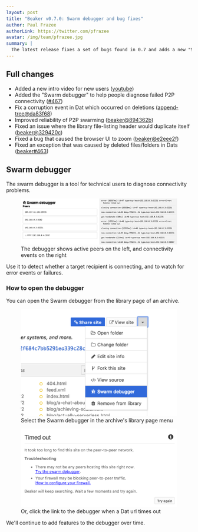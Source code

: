 ```yaml
---
layout: post
title: "Beaker v0.7.0: Swarm debugger and bug fixes"
author: Paul Frazee
authorLink: https://twitter.com/pfrazee
avatar: /img/team/pfrazee.jpg
summary: |
  The latest release fixes a set of bugs found in 0.7 and adds a new "Swarm debugger" to help users diagnose peer connectivity issues.
---
```


## Full changes

 - Added a new intro video for new users ([youtube](https://www.youtube.com/watch?v=U2B9mwRFE8U))
 - Added the "Swarm debugger" to help people diagnose failed P2P connectivity ([#467](https://github.com/beakerbrowser/beaker/pull/467))
 - Fix a corruption event in Dat which occurred on deletions ([append-tree@da83f68](https://github.com/mafintosh/append-tree/commit/da83f68d75750fc2bc9ebced81a387b97c0e9e6a))
 - Improved reliability of P2P swarming ([beaker@894362b](https://github.com/beakerbrowser/beaker/commit/894362b44278263a6c2a4d52b073526ca2b4dc5b))
 - Fixed an issue where the library file-listing header would duplicate itself ([beaker@329420c](https://github.com/beakerbrowser/beaker/commit/329420c56d1aa1b47a2614d143bb9bb78bcae156))
 - Fixed a bug that caused the browser UI to zoom ([beaker@e2eee2f](https://github.com/beakerbrowser/beaker/commit/e2eee2fa141a4b555608c2347926339c7d01eb58))
 - Fixed an exception that was caused by deleted files/folders in Dats ([beaker#463](https://github.com/beakerbrowser/beaker/issues/463))

## Swarm debugger

The swarm debugger is a tool for technical users to diagnose connectivity problems.

<figure>
<img src="/img/posts/beaker-0-7-1/swarm-debugger.png" >
<figcaption>The debugger shows active peers on the left, and connectivity events on the right</figcaption>
</figure>

Use it to detect whether a target recipient is connecting, and to watch for error events or failures.

### How to open the debugger

You can open the Swarm debugger from the library page of an archive.

<figure>
<img src="/img/posts/beaker-0-7-1/library-menu.png">
<figcaption>Select the Swarm debugger in the archive's library page menu</figcaption>
</figure>

<figure>
<img src="/img/posts/beaker-0-7-1/timeout.png">
<figcaption>Or, click the link to the debugger when a Dat url times out</figcaption>
</figure>

We'll continue to add features to the debugger over time.

